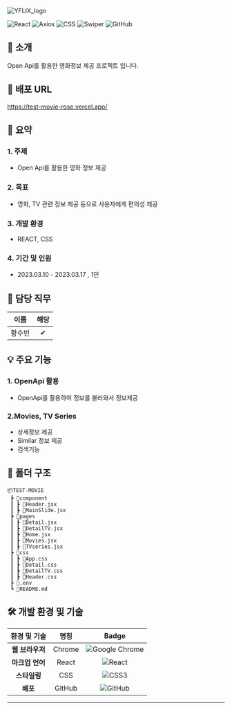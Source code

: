 ![YFLIX_logo](https://github.com/user-attachments/assets/440a35c5-7300-4105-ae9f-d0aba7c9e8fa)

![React](https://img.shields.io/badge/React-61DAFB?style=flat-square&logo=react&logoColor=white) ![Axios](https://img.shields.io/badge/Axios-5A29E4?style=flat-square&logo=axios&logoColor=white) ![CSS](https://img.shields.io/badge/CSS-1572B6?style=flat-square&logo=css3&logoColor=white) ![Swiper](https://img.shields.io/badge/Swiper-6332F6?style=flat-square&logo=swiper&logoColor=white)  ![GitHub](https://img.shields.io/badge/GitHub-181717?style=flat-square&logo=GitHub&logoColor=white)


## 🥬 소개
Open Api를 활용한 영화정보 제공 프로젝트 입니다.


## 🔗 배포 URL
<https://test-movie-rose.vercel.app/>


## 📑 요약
### 1. **주제**
   - Open Api를 활용한 영화 정보 제공
     
### 2. **목표**
   - 영화, TV 관련 정보 제공 등으로 사용자에게 편의성 제공
     
### 3. **개발 환경**
   - REACT, CSS
     
### 4. **기간 및 인원**
   - 2023.03.10 - 2023.03.17 , 1인



## 🙌 담당 직무
| 이름   |해당 |
|:--------:|:----:|
| 황수빈 |  ✔   |



## 💡 주요 기능
### 1. OpenApi 활용
   - OpenApi를 활용하여 정보를 불러와서 정보제공
### 2.Movies, TV Series
   - 상세정보 제공
   - Similar 정보 제공
   - 검색기능



## 💼 폴더 구조
    📦TEST-MOVIE
     ┣ 📂component
     ┃ ┣ 📜Header.jsx
     ┃ ┣ 📜MainSlide.jsx
     ┣ 📂pages
     ┃ ┣ 📜Detail.jsx
     ┃ ┣ 📜DetailTV.jsx
     ┃ ┣ 📜Home.jsx
     ┃ ┣ 📜Movies.jsx
     ┃ ┣ 📜TVseries.jsx
     ┣ 📂css
     ┃ ┣ 📜App.css
     ┃ ┣ 📜Detail.css
     ┃ ┣ 📜DetailTV.css
     ┃ ┣ 📜Header.css
     ┣ 📜.env
     ┗ 📜README.md



## 🛠️ 개발 환경 및 기술
| 환경 및 기술            | 명칭                                                 | Badge                                                           |
|:-----------------:|:-----------------------------------------------------:|:-------------------------------------------------------------:|
| **웹 브라우저**      | Chrome                                                 | ![Google Chrome](https://img.shields.io/badge/Google%20Chrome-4285F4?style=for-the-badge&logo=GoogleChrome&logoColor=white) |`
| **마크업 언어**      | React                                              | ![React](https://img.shields.io/badge/React-61DAFB?style=flat-square&logo=react&logoColor=white)
| **스타일링**      | CSS                                                 | ![CSS3](https://img.shields.io/badge/css3-%231572B6.svg?style=for-the-badge&logo=css3&logoColor=white) |`
| **배포**          | GitHub                                               | ![GitHub](https://img.shields.io/badge/github-%23121011.svg?style=for-the-badge&logo=github&logoColor=white)|`

---
